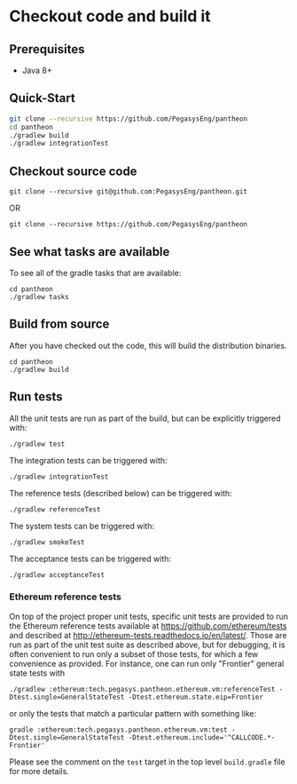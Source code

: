 # Checkout code and build it

## Prerequisites

* Java 8+

## Quick-Start

```sh
git clone --recursive https://github.com/PegasysEng/pantheon
cd pantheon
./gradlew build  
./gradlew integrationTest
```

## Checkout source code

```
git clone --recursive git@github.com:PegasysEng/pantheon.git
```
OR
```
git clone --recursive https://github.com/PegasysEng/pantheon
```

## See what tasks are available
To see all of the gradle tasks that are available:
```
cd pantheon
./gradlew tasks  
```


## Build from source
After you have checked out the code, this will build the distribution binaries.
```
cd pantheon
./gradlew build  
```

## Run tests
All the unit tests are run as part of the build, but can be explicitly triggered with:
```
./gradlew test
```
The integration tests can be triggered with:
```
./gradlew integrationTest
```

The reference tests (described below) can be triggered with:
```
./gradlew referenceTest
```
The system tests can be triggered with:
```
./gradlew smokeTest
```
The acceptance tests can be triggered with:
```
./gradlew acceptanceTest
```

### Ethereum reference tests

On top of the project proper unit tests, specific unit tests are provided to
run the Ethereum reference tests available at https://github.com/ethereum/tests
and described at http://ethereum-tests.readthedocs.io/en/latest/. Those are run
as part of the unit test suite as described above, but for debugging, it is
often convenient to run only a subset of those tests, for which a few convenience
as provided. For instance, one can run only "Frontier" general state tests with
```
./gradlew :ethereum:tech.pegasys.pantheon.ethereum.vm:referenceTest -Dtest.single=GeneralStateTest -Dtest.ethereum.state.eip=Frontier
```
or only the tests that match a particular pattern with something like:
```
gradle :ethereum:tech.pegasys.pantheon.ethereum.vm:test -Dtest.single=GeneralStateTest -Dtest.ethereum.include='^CALLCODE.*-Frontier'
```
Please see the comment on the `test` target in the top level `build.gradle`
file for more details.

